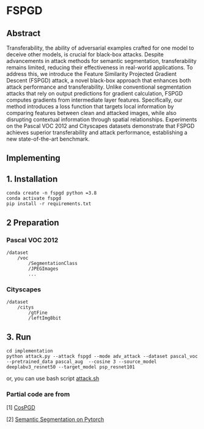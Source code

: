 # FSPGD

## Abstract
Transferability, the ability of adversarial examples crafted for one model to deceive other models, is crucial for black-box attacks. Despite advancements in attack methods for semantic segmentation, transferability remains limited, reducing their effectiveness in real-world applications. To address this, we introduce the Feature Similarity Projected Gradient Descent (FSPGD) attack, a novel black-box approach that enhances both attack performance and transferability. Unlike conventional segmentation attacks that rely on output predictions for gradient calculation, FSPGD computes gradients from intermediate layer features. Specifically, our method introduces a loss function that targets local information by comparing features between clean and attacked images, while also disrupting contextual information through spatial relationships. Experiments on the Pascal VOC 2012 and Cityscapes datasets demonstrate that FSPGD achieves superior transferability and attack performance, establishing a new state-of-the-art benchmark.
## Implementing
## 1. Installation

```
conda create -n fspgd python =3.8
conda activate fspgd
pip install -r requirements.txt
```
## 2  Preparation
### Pascal VOC 2012
```
/dataset
    /voc 
        /SegmentationClass
        /JPEGImages
        ...
```
### Cityscapes
```
/dataset
    /citys 
        /gtFine
        /leftImg8bit
```
## 3. Run
```
cd implementation
python attack.py --attack fspgd --mode adv_attack --dataset pascal_voc --pretrained_data pascal_aug  --cosine 3 --source_model deeplabv3_resnet50 --target_model psp_resnet101
```
or, you can use bash script [attack.sh](implementation/attack.sh)


### Partial code are from

[1] [CosPGD](https://github.com/shashankskagnihotri/cospgd) 

[2] [Semantic Segmentation on Pytorch](https://github.com/Tramac/awesome-semantic-segmentation-pytorch)


